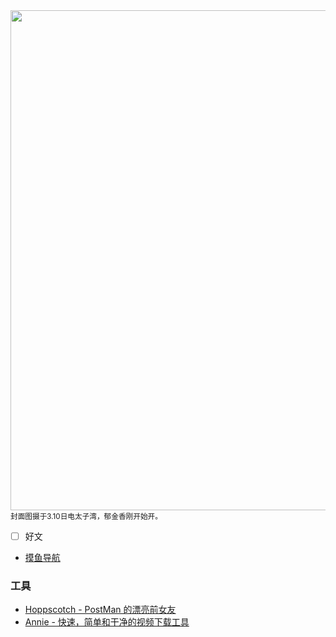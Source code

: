 <img src="https://github.com/Iridescent-life/weekly/blob/main/public/assets/001-1.jpg" width="800" />
<small>封面图摄于3.10日电太子湾，郁金香刚开始开。</small>

* [ ] 好文

- [摸鱼导航]([https://bhrgz.cn/")

### 工具

- [Hoppscotch - PostMan 的漂亮前女友](https://github.com/hoppscotch/hoppscotch)
- [Annie - 快速，简单和干净的视频下载工具](https://github.com/iawia002/annie)

